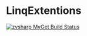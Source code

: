 # LinqExtentions

[![zvsharp MyGet Build Status](https://www.myget.org/BuildSource/Badge/zvsharp?identifier=842b5ac9-096c-4d04-b592-c24e4af518a2)](https://www.myget.org/)
